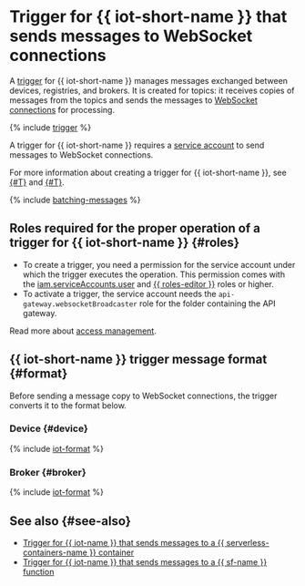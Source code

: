 # Trigger for {{ iot-short-name }} that sends messages to WebSocket connections

A [trigger](../trigger/) for {{ iot-short-name }} manages messages exchanged between devices, registries, and brokers. It is created for topics: it receives copies of messages from the topics and sends the messages to [WebSocket connections](../extensions/websocket.md) for processing.

{% include [trigger](../../../_includes/iot-core/trigger.md) %}

A trigger for {{ iot-short-name }} requires a [service account](../../../iam/concepts/users/service-accounts.md) to send messages to WebSocket connections.

For more information about creating a trigger for {{ iot-short-name }}, see [{#T}](../../operations/trigger/iot-core-trigger-create.md) and [{#T}](../../operations/trigger/iot-core-trigger-broker-create.md).

{% include [batching-messages](../../../_includes/api-gateway/batching-messages.md) %}

## Roles required for the proper operation of a trigger for {{ iot-short-name }} {#roles}

* To create a trigger, you need a permission for the service account under which the trigger executes the operation. This permission comes with the [iam.serviceAccounts.user](../../../iam/security/index.md#iam-serviceAccounts-user) and [{{ roles-editor }}](../../../iam/roles-reference.md#editor) roles or higher.
* To activate a trigger, the service account needs the `api-gateway.websocketBroadcaster` role for the folder containing the API gateway.

Read more about [access management](../../security/index.md).

## {{ iot-short-name }} trigger message format {#format}

Before sending a message copy to WebSocket connections, the trigger converts it to the format below.

### Device {#device}

{% include [iot-format](../../../_includes/functions/iot-format.md) %}

### Broker {#broker}

{% include [iot-format](../../../_includes/functions/iot-format-broker.md) %}

## See also {#see-also}

* [Trigger for {{ iot-name }} that sends messages to a {{ serverless-containers-name }} container](../../../serverless-containers/concepts/trigger/iot-core-trigger.md)
* [Trigger for {{ iot-name }} that sends messages to a {{ sf-name }} function](../../../functions/concepts/trigger/iot-core-trigger.md)
